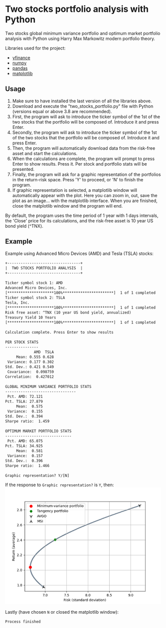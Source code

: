 # Two stocks portfolio analysis with Python

Two stocks global minimum variance portfolio and optimum market portfolio analysis with Python using Harry Max Markowitz modern 
portfolio theory.

Libraries used for the project:
* [yfinance](https://pypi.org/project/yfinance/)
* [numpy](https://numpy.org/)
* [pandas](https://pandas.pydata.org/)
* [matplotlib](https://matplotlib.org/)

## Usage

1. Make sure to have installed the last version of all the libraries above.
2. Download and execute the "two\_stocks\_portfolio.py" file with Python (versions equal or above 3.8 are recommended).
3. First, the program will ask to introduce the ticker symbol of the 1st of the two stocks that the portfolio will be 
composed of. Introduce it and press Enter.
4. Secondly, the program will ask to introduce the ticker symbol of the 1st of the two stocks that the portfolio will be 
composed of. Introduce it and press Enter.
5. Then, the program will automatically download data from the risk-free asset and start the calculations.
6. When the calculations are complete, the program will prompt to press Enter to show results. Press it. Per stock and
portfolio stats will be presented.
7. Finally, the program will ask for a graphic representation of the portfolios in the return-risk space.
Press 'Y' to proceed, or 'N' to finish the program.
8. If graphic representation is selected, a matplotlib window will automatically appear with the plot. Here you
can zoom in, out, save the plot as an image... with the matplotlib interface. When you are finished, close the
matplotlib window and the program will end.

By default, the program uses the time period of 1 year with 1 days intervals, the 'Close' price for its calculations, 
and the risk-free asset is 10 year US bond yield (^TNX).

## Example

Example using Advanced Micro Devices (AMD) and Tesla (TSLA) stocks:

```
+---------------------------------+
|  TWO STOCKS PORTFOLIO ANALYSIS  |
+---------------------------------+

Ticker symbol stock 1: AMD
Advanced Micro Devices, Inc.
[*********************100%***********************]  1 of 1 completed
Ticker symbol stock 2: TSLA
Tesla, Inc.
[*********************100%***********************]  1 of 1 completed
Risk free asset: ^TNX (10 year US bond yield, annualized)
Treasury Yield 10 Years
[*********************100%***********************]  1 of 1 completed

Calculation complete. Press Enter to show results 

PER STOCK STATS
---------------
             AMD  TSLA
     Mean: 0.555 0.628
 Variance: 0.177 0.302
Std. Dev.: 0.421 0.549
 Covariance:  0.098759
Correlation:  0.427012

GLOBAL MINIMUM VARIANCE PORTFOLIO STATS
--------------------------------
 Pct. AMD: 72.121
Pct. TSLA: 27.879
     Mean:  0.575
 Variance:  0.155
Std. Dev.:  0.394
Sharpe ratio:  1.459

OPTIMUM MARKET PORTFOLIO STATS
------------------------------
 Pct. AMD: 65.075
Pct. TSLA: 34.925
     Mean:  0.581
 Variance:  0.157
Std. Dev.:  0.396
Sharpe ratio:  1.466

Graphic representation? Y/[N]
```

If the response to ```Graphic representation?``` is ```Y```, then:
![Plot example](/example_images/Figure_1.png)

Lastly (have chosen ```N``` or closed the matplotlib window):

```
Process finished
```